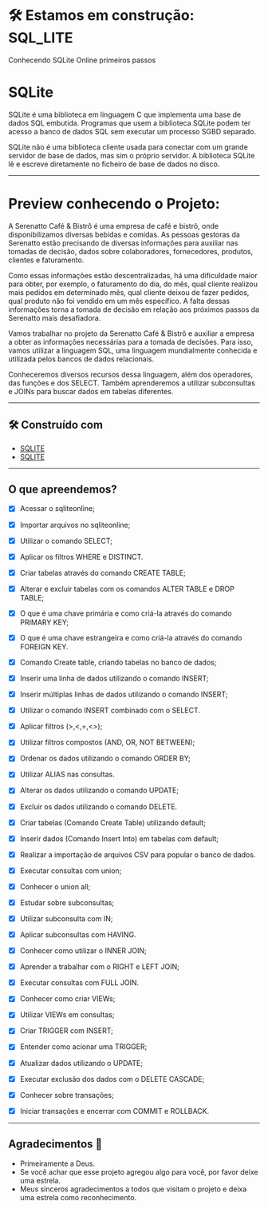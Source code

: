 # 🛠️ Estamos em construção: SQL_LITE
 Conhecendo SQLite Online primeiros passos


# SQLite
SQLite é uma biblioteca em linguagem C que implementa uma base de dados SQL embutida. Programas que usem a biblioteca SQLite podem ter acesso a banco de dados SQL sem executar um processo SGBD separado.

SQLite não é uma biblioteca cliente usada para conectar com um grande servidor de base de dados, mas sim o próprio servidor. A biblioteca SQLite lê e escreve diretamente no ficheiro de base de dados no disco.
***   
# Preview conhecendo o Projeto:

A Serenatto Café & Bistrô é uma empresa de café e bistrô, onde disponibilizamos diversas bebidas e comidas. As pessoas gestoras da Serenatto estão precisando de diversas informações para auxiliar nas tomadas de decisão, dados sobre colaboradores, fornecedores, produtos, clientes e faturamento.

Como essas informações estão descentralizadas, há uma dificuldade maior para obter, por exemplo, o faturamento do dia, do mês, qual cliente realizou mais pedidos em determinado mês, qual cliente deixou de fazer pedidos, qual produto não foi vendido em um mês específico. A falta dessas informações torna a tomada de decisão em relação aos próximos passos da Serenatto mais desafiadora.

Vamos trabalhar no projeto da Serenatto Café & Bistrô e auxiliar a empresa a obter as informações necessárias para a tomada de decisões. Para isso, vamos utilizar a linguagem SQL, uma linguagem mundialmente conhecida e utilizada pelos bancos de dados relacionais.

Conheceremos diversos recursos dessa linguagem, além dos operadores, das funções e dos SELECT. Também aprenderemos a utilizar subconsultas e JOINs para buscar dados em tabelas diferentes.


***
## 🛠️ Construído com

* [SQLITE](https://www.sqlite.org/)
* [SQLITE](https://sqliteonline.com/)

***
<h2>O que apreendemos?</h2>

- [X] Acessar o sqliteonline;
- [X] Importar arquivos no sqliteonline;
- [X] Utilizar o comando SELECT;
- [X] Aplicar os filtros WHERE e DISTINCT.
- [X] Criar tabelas através do comando CREATE TABLE;
- [X] Alterar e excluir tabelas com os comandos ALTER TABLE e DROP TABLE;
- [X] O que é uma chave primária e como criá-la através do comando PRIMARY KEY;
- [X] O que é uma chave estrangeira e como criá-la através do comando FOREIGN KEY.
- [X] Comando Create table, criando tabelas no banco de dados;
- [X] Inserir uma linha de dados utilizando o comando INSERT;
- [X] Inserir múltiplas linhas de dados utilizando o comando INSERT;
- [X] Utilizar o comando INSERT combinado com o SELECT.
- [X] Aplicar filtros (>,<,=,<>);
- [X] Utilizar filtros compostos (AND, OR, NOT BETWEEN);
- [X] Ordenar os dados utilizando o comando ORDER BY;
- [X] Utilizar ALIAS nas consultas.
- [X] Alterar os dados utilizando o comando UPDATE;
- [X] Excluir os dados utilizando o comando DELETE.
- [X] Criar tabelas (Comando Create Table) utilizando default;
- [X] Inserir dados (Comando Insert Into) em tabelas com default;
- [X] Realizar a importação de arquivos CSV para popular o banco de dados.
- [X] Executar consultas com union;
- [X] Conhecer o union all;
- [X] Estudar sobre subconsultas;
- [X] Utilizar subconsulta com IN;
- [X] Aplicar subconsultas com HAVING.
- [X] Conhecer como utilizar o INNER JOIN;
- [X] Aprender a trabalhar com o RIGHT e LEFT JOIN;
- [X] Executar consultas com FULL JOIN.
- [X] Conhecer como criar VIEWs;
- [X] Utilizar VIEWs em consultas;
- [X] Criar TRIGGER com INSERT;
- [X] Entender como acionar uma TRIGGER;
- [X] Atualizar dados utilizando o UPDATE;
- [X] Executar exclusão dos dados com o DELETE CASCADE;
- [X] Conhecer sobre transações;
- [X] Iniciar transações e encerrar com COMMIT e ROLLBACK.

    

****
## Agradecimentos :clap:

* Primeiramente a Deus.
* Se você achar que esse projeto agregou algo para você, por favor deixe uma estrela.
* Meus sinceros agradecimentos a todos que visitam o projeto e deixa uma estrela como reconhecimento.

